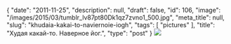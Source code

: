 {
    "date": "2011-11-25",
    "description": null,
    "draft": false,
    "id": 106,
    "image": "/images/2015/03/tumblr_lv87pt80Dk1qz7zvno1_500.jpg",
    "meta_title": null,
    "slug": "khudaia-kakai-to-naviernoie-iogh",
    "tags": [
        "pictures"
    ],
    "title": "Худая какай-то. Наверное йог.",
    "type": "post"
}
![](/images/2015/03/tumblr_lv87pt80Dk1qz7zvno1_500.jpg)
